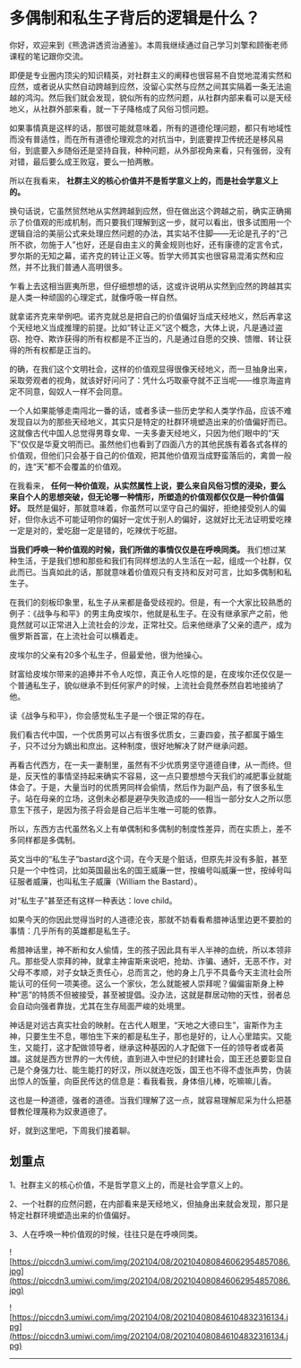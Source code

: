 # 多偶制和私生子背后的逻辑是什么？

你好，欢迎来到《熊逸讲透资治通鉴》。本周我继续通过自己学习刘擎和顾衡老师课程的笔记跟你交流。

即便是专业圈内顶尖的知识精英，对社群主义的阐释也很容易不自觉地混淆实然和应然，或者说从实然自动跨越到应然，没留心实然与应然之间其实隔着一条无法逾越的鸿沟。然后我们就会发现，貌似所有的应然问题，从社群内部来看可以是天经地义，从社群外部来看，就一下子降格成了风俗习惯问题。

如果事情真是这样的话，那很可能就意味着，所有的道德伦理问题，都只有地域性而没有普适性，而在所有道德伦理观念的对抗当中，到底要捍卫传统还是移风易俗，到底要入乡随俗还是坚持自我，种种问题，从外部视角来看，只有强弱，没有对错，最后要么成王败寇，要么一拍两散。

所以在我看来， **社群主义的核心价值并不是哲学意义上的，而是社会学意义上的。**

换句话说，它虽然贸然地从实然跨越到应然，但在做出这个跨越之前，确实正确揭示了价值观的形成机制，而只要我们理解到这一步，就可以看出，很多试图用一个逻辑自洽的美丽公式来处理应然问题的办法，其实站不住脚——无论是孔子的“己所不欲，勿施于人”也好，还是自由主义的黄金规则也好，还有康德的定言令式，罗尔斯的无知之幕，诺齐克的转让正义等。哲学大师其实也很容易混淆实然和应然，并不比我们普通人高明很多。

乍看上去这相当匪夷所思，但仔细想想的话，这或许说明从实然到应然的跨越其实是人类一种顽固的心理定式，就像呼吸一样自然。

就拿诺齐克来举例吧。诺齐克就总是把自己的价值偏好当成天经地义，然后再拿这个天经地义当成推理的前提。比如“转让正义”这个概念，大体上说，凡是通过盗窃、抢夺、欺诈获得的所有权都是不正当的，凡是通过自愿的交换、馈赠、转让获得的所有权都是正当的。

的确，在我们这个文明社会，这样的价值观显得很像天经地义，而一旦抽身出来，采取旁观者的视角，就该好好问问了：凭什么巧取豪夺就不正当呢——维京海盗肯定不同意，匈奴人一样不会同意。

一个人如果能够走南闯北一番的话，或者多读一些历史学和人类学作品，应该不难发现自以为的那些天经地义，其实只是特定的社群环境塑造出来的价值偏好而已。这就像古代中国人总觉得男尊女卑、一夫多妻天经地义，只因为他们眼中的“天下”仅仅是华夏文明而已。虽然他们也看到了四面八方的其他民族有着各式各样的价值观，但他们只会基于自己的价值观，把其他价值观当成野蛮落后的，禽兽一般的，连“天”都不会覆盖的价值观。

在我看来， **任何一种价值观，从实然属性上说，要么来自风俗习惯的浸染，要么来自个人的思想突破，但无论哪一种情形，所塑造的价值观都仅仅是一种价值偏好。** 既然是偏好，那就意味着，你虽然可以坚守自己的偏好，拒绝接受别人的偏好，但你永远不可能证明你的偏好一定优于别人的偏好，这就好比无法证明爱吃辣一定是对的，爱吃甜一定是错的，吃辣优于吃甜。

 **当我们呼唤一种价值观的时候，我们所做的事情仅仅是在呼唤同类。** 我们想过某种生活，于是我们想和那些和我们有同样想法的人生活在一起，组成一个社群，仅此而已。当真如此的话，那就意味着价值观只有支持和反对可言，比如多偶制和私生子。

在我们的刻板印象里，私生子从来都是备受歧视的。但是，有一个大家比较熟悉的例子：《战争与和平》的男主角皮埃尔，他就是私生子。在没有继承家产之前，他竟然就可以正常进入上流社会的沙龙，正常社交。后来他继承了父亲的遗产，成为俄罗斯首富，在上流社会可以横着走。

皮埃尔的父亲有20多个私生子，但最爱他，很为他操心。

财富给皮埃尔带来的追捧并不令人吃惊，真正令人吃惊的是，在皮埃尔还仅仅是一个普通私生子，貌似继承不到任何家产的时候，上流社会竟然泰然自若地接纳了他。

读《战争与和平》，你会感觉私生子是一个很正常的存在。

我们看古代中国，一个优质男可以占有很多优质女，三妻四妾，孩子都属于婚生子，只不过分为嫡出和庶出。这种制度，很好地解决了财产继承问题。

再看古代西方，在一夫一妻制里，虽然有不少优质男坚守道德自律，从一而终。但是，反天性的事情坚持起来确实不容易，这一点只要想想今天我们的减肥事业就能体会了。于是，大量当时的优质男同样会偷情，然后作为副产品，有了很多私生子。站在母亲的立场，这倒未必都是避孕失败造成的——相当一部分女人之所以愿意生下孩子，是因为孩子将会是自己后半生唯一可能的依靠。

所以，东西方古代虽然名义上有单偶制和多偶制的制度性差异，而在实质上，差不多同样都是多偶制。

英文当中的“私生子”bastard这个词，在今天是个脏话，但原先并没有多脏，甚至只是一个中性词，比如英国最出名的国王威廉一世，按编号叫威廉一世，按绰号叫征服者威廉，也叫私生子威廉（William the Bastard）。

对“私生子”甚至还有这样一种表达：love child。

如果今天的你因此觉得当时的人道德沦丧，那就不妨看看希腊神话里边更不要脸的事情：几乎所有的英雄都是私生子。

希腊神话里，神不断和女人偷情，生的孩子因此具有半人半神的血统，所以本领非凡。那些受人崇拜的神，就拿主神宙斯来说吧，抢劫、诈骗、通奸，无恶不作，对父母不孝顺，对子女缺乏责任心，总而言之，他的身上几乎不具备今天主流社会所能认可的任何一项美德。这么一个家伙，怎么就能被人崇拜呢？偏偏宙斯身上种种“恶”的特质不但被接受，甚至被提倡。没办法，这就是群居动物的天性，弱者总会自动向强者靠拢，尤其在生存局面严峻的处境里。

神话是对远古真实社会的映射。在古代人眼里，“天地之大德曰生”，宙斯作为主神，只要生生不息，哪怕生下来的都是私生子，那也是好的，让人心里踏实。又能生，又能打，这才配做领导者，继承这种基因的人才配做下一任的领导者或者英雄。这就是西方世界的一大传统，直到进入中世纪的封建社会，国王还总要彰显自己是个身强力壮、能生能打的好汉，所以就连吃饭，国王也不得不虚张声势，伪装出惊人的饭量，向臣民传达的信息是：看我看我，身体倍儿棒，吃嘛嘛儿香。

这也是一种道德，强者的道德。当我们理解了这一点，就容易理解尼采为什么把基督教伦理蔑称为奴隶道德了。

好，就到这里吧，下周我们接着聊。

## 划重点

1、社群主义的核心价值，不是哲学意义上的，而是社会学意义上的。

2、一个社群的应然问题，在内部看来是天经地义，但抽身出来就会发现，那只是特定社群环境塑造出来的价值偏好。

3、人在呼唤一种价值观的时候，往往只是在呼唤同类。

![https://piccdn3.umiwi.com/img/202104/08/202104080846062954857086.jpg](https://piccdn3.umiwi.com/img/202104/08/202104080846062954857086.jpg)

![https://piccdn3.umiwi.com/img/202104/08/202104080846104832316134.jpg](https://piccdn3.umiwi.com/img/202104/08/202104080846104832316134.jpg)

---
